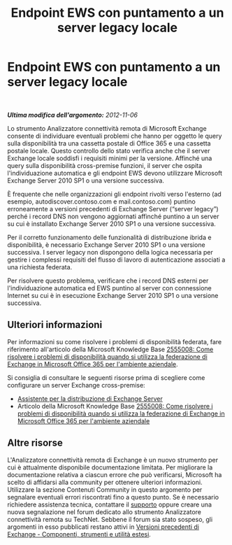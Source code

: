 ﻿---
title: Endpoint EWS con puntamento a un server legacy locale
TOCTitle: Endpoint EWS con puntamento a un server legacy locale
ms:assetid: acc50014-a6c7-4453-9167-2eb6f034a45b
ms:mtpsurl: https://technet.microsoft.com/it-it/library/JJ710172(v=EXCHG.80)
ms:contentKeyID: 49378892
ms.date: 10/25/2013
mtps_version: v=EXCHG.80
_tocRel: dd439364(v=exchg.80)/toc.json
ms.translationtype: HT
---

# Endpoint EWS con puntamento a un server legacy locale

 

_**Ultima modifica dell'argomento:** 2012-11-06_

Lo strumento Analizzatore connettività remota di Microsoft Exchange consente di individuare eventuali problemi che hanno per oggetto le query sulla disponibilità tra una cassetta postale di Office 365 e una cassetta postale locale. Questo controllo dello stato verifica anche che il server Exchange locale soddisfi i requisiti minimi per la versione. Affinché una query sulla disponibilità cross-premise funzioni, il server che ospita l'individuazione automatica e gli endpoint EWS devono utilizzare Microsoft Exchange Server 2010 SP1 o una versione successiva.

È frequente che nelle organizzazioni gli endpoint rivolti verso l'esterno (ad esempio, autodiscover.contoso.com e mail.contoso.com) puntino erroneamente a versioni precedenti di Exchange Server (“server legacy”) perché i record DNS non vengono aggiornati affinché puntino a un server su cui è installato Exchange Server 2010 SP1 o una versione successiva.

Per il corretto funzionamento delle funzionalità di distribuzione ibrida e disponibilità, è necessario Exchange Server 2010 SP1 o una versione successiva. I server legacy non dispongono della logica necessaria per gestire i complessi requisiti del flusso di lavoro di autenticazione associati a una richiesta federata.

Per risolvere questo problema, verificare che i record DNS esterni per l'individuazione automatica ed EWS puntino al server con connessione Internet su cui è in esecuzione Exchange Server 2010 SP1 o una versione successiva.

## Ulteriori informazioni

Per informazioni su come risolvere i problemi di disponibilità federata, fare riferimento all'articolo della Microsoft Knowledge Base [2555008: Come risolvere i problemi di disponibilità quando si utilizza la federazione di Exchange in Microsoft Office 365 per l'ambiente aziendale](http://support.microsoft.com/kb/2555008).

Si consiglia di consultare le seguenti risorse prima di scegliere come configurare un server Exchange cross-premise:

  - [Assistente per la distribuzione di Exchange Server](http://technet.microsoft.com/it-it/exdeploy2010/default.aspx)  
  - Articolo della Microsoft Knowledge Base [2555008: Come risolvere i problemi di disponibilità quando si utilizza la federazione di Exchange in Microsoft Office 365 per l'ambiente aziendale](http://support.microsoft.com/kb/2555008)  

## Altre risorse

L'Analizzatore connettività remota di Exchange è un nuovo strumento per cui è attualmente disponibile documentazione limitata. Per migliorare la documentazione relativa a ciascun errore che può verificarsi, Microsoft ha scelto di affidarsi alla community per ottenere ulteriori informazioni. Utilizzare la sezione Contenuti Community in questo argomento per segnalare eventuali errori riscontrati fino a questo punto. Se è necessario richiedere assistenza tecnica, contattare il [supporto](http://go.microsoft.com/fwlink/?linkid=8158) oppure creare una nuova segnalazione nel forum dedicato allo strumento Analizzatore connettività remota su TechNet. Sebbene il forum sia stato sospeso, gli argomenti in esso pubblicati restano attivi in [Versioni precedenti di Exchange - Componenti, strumenti e utilità estesi](http://social.technet.microsoft.com/forums/it-it/exchangesvr3rdpartyappslegacy).

